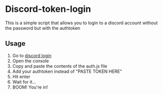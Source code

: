 # Discord-token-login
This is a simple script that allows you to login to a discord account without the password but with the authtoken

## Usage 
1. Go to [discord login](discord.com/login)
2. Open the console
3. Copy and paste the contents of the auth.js file
4. Add your authtoken instead of "PASTE TOKEN HERE"
5. Hit enter
6. Wait for it...
7. BOOM! You're in!
